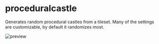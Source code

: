 # proceduralcastle
Generates random procedural castles from a tileset. Many of the settings are customizable, by default it randomizes most.

![preview](http://i.imgur.com/URj9J7R.jpg)

